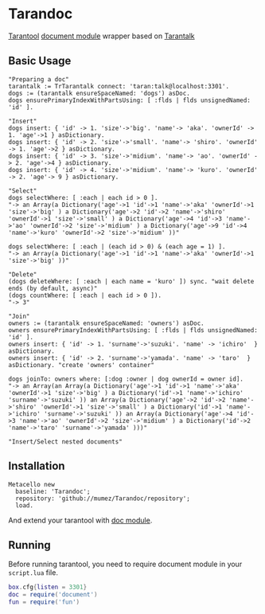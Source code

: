 # Tarandoc

[Tarantool](http://tarantool.io) [document module](https://github.com/tarantool/document) wrapper based on [Tarantalk](https://github.com/mumez/Tarantalk)

## Basic Usage

```smalltalk
"Preparing a doc"
tarantalk := TrTarantalk connect: 'taran:talk@localhost:3301'.
dogs := (tarantalk ensureSpaceNamed: 'dogs') asDoc.
dogs ensurePrimaryIndexWithPartsUsing: [ :flds | flds unsignedNamed: 'id' ].
```

```smalltalk
"Insert"
dogs insert: { 'id' -> 1. 'size'->'big'. 'name'-> 'aka'. 'ownerId' -> 1. 'age'->1 } asDictionary.
dogs insert: { 'id' -> 2. 'size'->'small'. 'name'-> 'shiro'. 'ownerId' -> 1. 'age'->2 } asDictionary.
dogs insert: { 'id' -> 3. 'size'->'midium'. 'name'-> 'ao'. 'ownerId' -> 2. 'age'->4 } asDictionary.
dogs insert: { 'id' -> 4. 'size'->'midium'. 'name'-> 'kuro'. 'ownerId' -> 2. 'age'-> 9 } asDictionary.
```

```smalltalk
"Select"
dogs selectWhere: [ :each | each id > 0 ].
"-> an Array(a Dictionary('age'->1 'id'->1 'name'->'aka' 'ownerId'->1 'size'->'big' ) a Dictionary('age'->2 'id'->2 'name'->'shiro' 'ownerId'->1 'size'->'small' ) a Dictionary('age'->4 'id'->3 'name'->'ao' 'ownerId'->2 'size'->'midium' ) a Dictionary('age'->9 'id'->4 'name'->'kuro' 'ownerId'->2 'size'->'midium' ))"

dogs selectWhere: [ :each | (each id > 0) & (each age = 1) ].
"-> an Array(a Dictionary('age'->1 'id'->1 'name'->'aka' 'ownerId'->1 'size'->'big' ))"
```

```smalltalk
"Delete"
(dogs deleteWhere: [ :each | each name = 'kuro' ]) sync. "wait delete ends (by default, async)"
(dogs countWhere: [ :each | each id > 0 ]).
"-> 3"
```

```smalltalk
"Join"
owners := (tarantalk ensureSpaceNamed: 'owners') asDoc.
owners ensurePrimaryIndexWithPartsUsing: [ :flds | flds unsignedNamed: 'id' ].
owners insert: { 'id' -> 1. 'surname'->'suzuki'. 'name' -> 'ichiro'  } asDictionary.
owners insert: { 'id' -> 2. 'surname'->'yamada'. 'name' -> 'taro'  } asDictionary. "create 'owners' container"

dogs joinTo: owners where: [:dog :owner | dog ownerId = owner id].
"-> an Array(an Array(a Dictionary('age'->1 'id'->1 'name'->'aka' 'ownerId'->1 'size'->'big' ) a Dictionary('id'->1 'name'->'ichiro' 'surname'->'suzuki' )) an Array(a Dictionary('age'->2 'id'->2 'name'->'shiro' 'ownerId'->1 'size'->'small' ) a Dictionary('id'->1 'name'->'ichiro' 'surname'->'suzuki' )) an Array(a Dictionary('age'->4 'id'->3 'name'->'ao' 'ownerId'->2 'size'->'midium' ) a Dictionary('id'->2 'name'->'taro' 'surname'->'yamada' )))"
```

```smalltalk
"Insert/Select nested documents"

```

## Installation

```smalltalk
Metacello new
  baseline: 'Tarandoc';
  repository: 'github://mumez/Tarandoc/repository';
  load.
```

And extend your tarantool with [doc module](https://github.com/tarantool/document).

## Running

Before running tarantool, you need to require document module in your `script.lua` file.

```lua
box.cfg{listen = 3301}
doc = require('document')
fun = require('fun')
```
